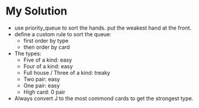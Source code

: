 # My Solution

- use priority_queue to sort the hands. put the weakest hand at the front.
- define a custom rule to sort the queue:
    - first order by type
    - then order by card
- The types:
    - Five of a kind: easy
    - Four of a kind: easy
    - Full house / Three of a kind: treaky
    - Two pair: easy
    - One pair: easy
    - High card: 0 pair
- Always convert J to the most commond cards to get the strongest type.

